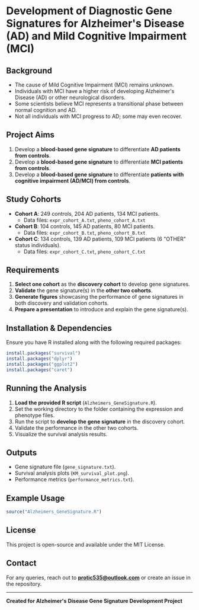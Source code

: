 # Development of Diagnostic Gene Signatures for Alzheimer's Disease (AD) and Mild Cognitive Impairment (MCI)

## **Background**

- The cause of Mild Cognitive Impairment (MCI) remains unknown.
- Individuals with MCI have a higher risk of developing Alzheimer's Disease (AD) or other neurological disorders.
- Some scientists believe MCI represents a transitional phase between normal cognition and AD.
- Not all individuals with MCI progress to AD; some may even recover.

## **Project Aims**

1. Develop a **blood-based gene signature** to differentiate **AD patients from controls**.
2. Develop a **blood-based gene signature** to differentiate **MCI patients from controls**.
3. Develop a **blood-based gene signature** to differentiate **patients with cognitive impairment (AD/MCI) from controls**.

## **Study Cohorts**

- **Cohort A**: 249 controls, 204 AD patients, 134 MCI patients.
  - Data files: `expr_cohort_A.txt`, `pheno_cohort_A.txt`
- **Cohort B**: 104 controls, 145 AD patients, 80 MCI patients.
  - Data files: `expr_cohort_B.txt`, `pheno_cohort_B.txt`
- **Cohort C**: 134 controls, 139 AD patients, 109 MCI patients (6 "OTHER" status individuals).
  - Data files: `expr_cohort_C.txt`, `pheno_cohort_C.txt`

## **Requirements**

1. **Select one cohort** as the **discovery cohort** to develop gene signatures.
2. **Validate** the gene signature(s) in the **other two cohorts**.
3. **Generate figures** showcasing the performance of gene signatures in both discovery and validation cohorts.
4. **Prepare a presentation** to introduce and explain the gene signature(s).

## **Installation & Dependencies**

Ensure you have R installed along with the following required packages:

```r
install.packages("survival")
install.packages("dplyr")
install.packages("ggplot2")
install.packages("caret")
```

## **Running the Analysis**

1. **Load the provided R script** (`Alzheimers_GeneSignature.R`).
2. Set the working directory to the folder containing the expression and phenotype files.
3. Run the script to **develop the gene signature** in the discovery cohort.
4. Validate the performance in the other two cohorts.
5. Visualize the survival analysis results.

## **Outputs**

- Gene signature file (`gene_signature.txt`).
- Survival analysis plots (`KM_survival_plot.png`).
- Performance metrics (`performance_metrics.txt`).

## **Example Usage**

```r
source("Alzheimers_GeneSignature.R")
```

## **License**

This project is open-source and available under the MIT License.

## **Contact**

For any queries, reach out to [**protic535@outlook.com**](mailto\:protic535@outlook.com) or create an issue in the repository.

---

**Created for Alzheimer's Disease Gene Signature Development Project**


